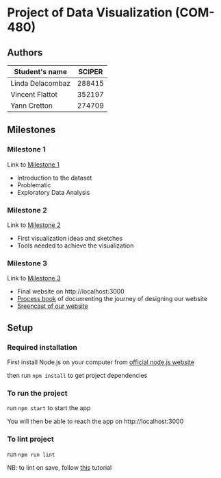 # Project of Data Visualization (COM-480)

## Authors

| Student's name | SCIPER |
| -------------- | ------ |
| Linda Delacombaz | 288415 |
| Vincent Flattot | 352197 |
| Yann Cretton | 274709 |

## Milestones

### Milestone 1
Link to [Milestone 1](/milestones/milestone1.md)

- Introduction to the dataset
- Problematic 
- Exploratory Data Analysis

### Milestone 2
Link to [Milestone 2](https://github.com/com-480-data-visualization/project-2023-vizer-la-lune/blob/master/milestones/milestone_2/Milestone_2.pdf)

- First visualization ideas and sketches
- Tools needed to achieve the visualization

### Milestone 3
Link to [Milestone 3](https://github.com/com-480-data-visualization/project-2023-vizer-la-lune/tree/master/milestones/milestone_3)

- Final website on http://localhost:3000
- [Process book](https://github.com/com-480-data-visualization/project-2023-vizer-la-lune/blob/master/milestones/milestone_3/Final%20report%20(1).pdf) of documenting the journey of designing our website
- [Sreencast of our website](https://github.com/com-480-data-visualization/project-2023-vizer-la-lune/blob/master/milestones/milestone_3/screencast_final.mp4)

## Setup
### Required installation
First install Node.js on your computer from [official node.js website](https://nodejs.org/en/download)

then run ```npm install``` to get project dependencies
### To run the project 
 
run ```npm start``` to start the app

You will then be able to reach the app on http://localhost:3000

### To lint project 
run ```npm run lint```

NB: to lint on save, follow [this](https://www.digitalocean.com/community/tutorials/workflow-auto-eslinting#:~:text=marks%20and%20semicolons!-,Step%204%20%E2%80%93%20Adding%20Code%20Actions%20on%20Save,-Trying%20to%20manually) tutorial 
